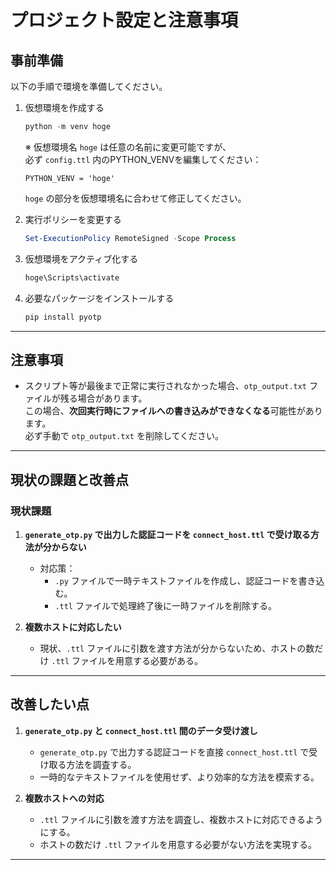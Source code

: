 # プロジェクト設定と注意事項

## 事前準備

以下の手順で環境を準備してください。

1. 仮想環境を作成する
   ```powershell
   python -m venv hoge
   ```
   ※ 仮想環境名 `hoge` は任意の名前に変更可能ですが、  
   必ず `config.ttl` 内のPYTHON_VENVを編集してください：
   ```plain
   PYTHON_VENV = 'hoge'
   ```
   `hoge` の部分を仮想環境名に合わせて修正してください。

2. 実行ポリシーを変更する
   ```powershell
   Set-ExecutionPolicy RemoteSigned -Scope Process
   ```

3. 仮想環境をアクティブ化する
   ```powershell
   hoge\Scripts\activate
   ```

4. 必要なパッケージをインストールする
   ```bash
   pip install pyotp
   ```

---

## 注意事項

- スクリプト等が最後まで正常に実行されなかった場合、`otp_output.txt` ファイルが残る場合があります。
<br>この場合、**次回実行時にファイルへの書き込みができなくなる**可能性があります。
<br>必ず手動で `otp_output.txt` を削除してください。

---

## 現状の課題と改善点

### 現状課題

1. **`generate_otp.py` で出力した認証コードを `connect_host.ttl` で受け取る方法が分からない**
   - 対応策：
     - `.py` ファイルで一時テキストファイルを作成し、認証コードを書き込む。
     - `.ttl` ファイルで処理終了後に一時ファイルを削除する。

2. **複数ホストに対応したい**
   - 現状、`.ttl` ファイルに引数を渡す方法が分からないため、ホストの数だけ `.ttl` ファイルを用意する必要がある。

---

## 改善したい点

1. **`generate_otp.py` と `connect_host.ttl` 間のデータ受け渡し**
   - `generate_otp.py` で出力する認証コードを直接 `connect_host.ttl` で受け取る方法を調査する。
   - 一時的なテキストファイルを使用せず、より効率的な方法を模索する。

2. **複数ホストへの対応**
   - `.ttl` ファイルに引数を渡す方法を調査し、複数ホストに対応できるようにする。
   - ホストの数だけ `.ttl` ファイルを用意する必要がない方法を実現する。

---
